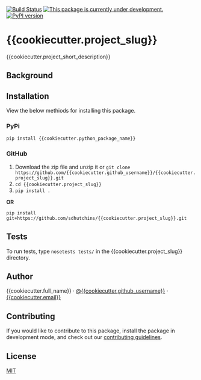 [![Build Status](https://travis-ci.com/{{cookiecutter.github_username}}/{{cookiecutter.project_slug}}.svg?branch=master)](https://travis-ci.com/{{cookiecutter.github_username}}/{{cookiecutter.project_slug}})
[![This package is currently under development.](https://img.shields.io/badge/under-development-orange.svg)](https://github.com/{{cookiecutter.github_username}}/{{cookiecutter.project_slug}})
[![PyPI version](https://badge.fury.io/py/{{cookiecutter.python_package_name}}.svg)](https://badge.fury.io/py/{{cookiecutter.python_package_name}}) 

# {{cookiecutter.project_slug}}

{{cookiecutter.project_short_description}}

## Background

## Installation

View the below methiods for installing this package.

### PyPi

`pip install {{cookiecutter.python_package_name}}`

### GitHub

1.  Download the zip file and unzip it or `git clone
    https://github.com/{{cookiecutter.github_username}}/{{cookiecutter.project_slug}}.git`
2.  `cd {{cookiecutter.project_slug}}`
3.  `pip install .`

**OR**

`pip install git+https://github.com/sdhutchins/{{cookiecutter.project_slug}}.git`

## Tests

To run tests, type `nosetests tests/` in the
{{cookiecutter.project_slug}} directory.

## Author

{{cookiecutter.full_name}} · [@{{cookiecutter.github_username}}](https://github.com/{{cookiecutter.github_username}})
    · [{{cookiecutter.email}}](mailto:{{cookiecutter.email}})

## Contributing

If you would like to contribute to this package, install the package in
development mode, and check out our [contributing
guidelines](https://github.com/{{cookiecutter.github_username}}/{{cookiecutter.project_slug}}/blob/master/CONTRIBUTING.rst).

## License

[MIT](https://github.com/{{cookiecutter.github_username}}/{{cookiecutter.project_slug}}/blob/master/LICENSE)
